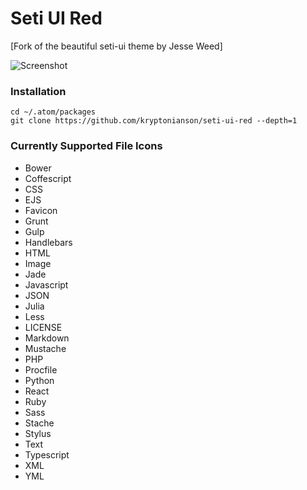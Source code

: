 # Seti UI Red

[Fork of the beautiful seti-ui theme by Jesse Weed]

![Screenshot](https://github.com/kryptonianson/seti-ui-red/raw/master/screenshot.png)

  
### Installation

```
cd ~/.atom/packages
git clone https://github.com/kryptonianson/seti-ui-red --depth=1
```


### Currently Supported File Icons
* Bower
* Coffescript
* CSS
* EJS
* Favicon
* Grunt
* Gulp
* Handlebars
* HTML
* Image
* Jade
* Javascript
* JSON
* Julia
* Less
* LICENSE
* Markdown
* Mustache
* PHP
* Procfile
* Python
* React
* Ruby
* Sass
* Stache
* Stylus
* Text
* Typescript
* XML
* YML
